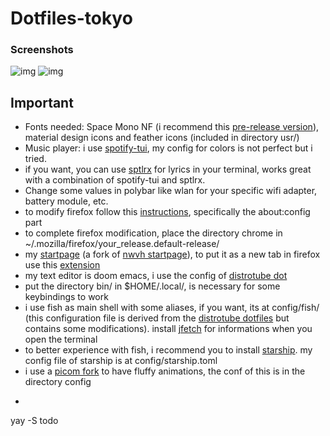 # Dotfiles-tokyo 
### Screenshots
![img](https://i.imgur.com/cHWJJyC.png)
![img](https://i.imgur.com/kemyph9.png)

## Important
 * Fonts needed: Space Mono NF (i recommend this [pre-release version](https://github.com/ryanoasis/nerd-fonts/releases)), material design icons and feather icons (included in directory usr/)
 * Music player: i use [spotify-tui](https://github.com/Rigellute/spotify-tui), my config for colors is not perfect but i tried.
 * if you want, you can use [sptlrx](https://github.com/raitonoberu/sptlrx) for lyrics in your terminal, works great with a combination of spotify-tui and sptlrx.
 * Change some values in polybar like wlan for your specific wifi adapter, battery module, etc.
 * to modify firefox follow this [instructions](https://github.com/andreasgrafen/cascade#how-to-use-a-userchromecss-theme), specifically the about:config part
 * to complete firefox modification, place the directory chrome in ~/.mozilla/firefox/your_release.default-release/ 
 * my [startpage](https://peyrzival.github.io/startpage/) (a fork of [nwvh startpage](https://github.com/nwvh/startpage)), to put it as a new tab in firefox use this [extension](https://addons.mozilla.org/pt-BR/firefox/addon/new-tab-override/)
 * my text editor is doom emacs, i use the config of [distrotube dot](https://gitlab.com/dwt1/dotfiles)
 * put the directory bin/ in $HOME/.local/, is necessary for some keybindings to work
 * i use fish as main shell with some aliases, if you want, its at config/fish/ (this configuration file is derived from the [distrotube dotfiles](https://gitlab.com/dwt1/dotfiles) but contains some modifications). install [jfetch](https://github.com/Jimmysit0/jfetch) for informations when you open the terminal
 * to better experience with fish, i recommend you to install [starship](https://starship.rs). my config file of starship is at config/starship.toml 
 * i use a [picom fork](https://github.com/pijulius/picom) to have fluffy animations, the conf of this is in the directory config
 * ``` \ 
yay -S todo
